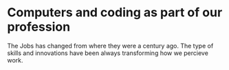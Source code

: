 <html>
    <head>
        <title>Toolit(ML)</title>
    </head>
    <body>
      <h1>Computers and coding as part of our profession</h1>
      <p>The Jobs has changed from where they were a century ago. The type of skills and innovations have been always transforming how we percieve work.</p>
    </body>
</html>

